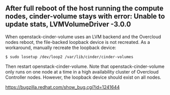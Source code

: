 After full reboot of the host running the compute nodes, cinder-volume stays with error: Unable to update stats, LVMVolumeDriver -3.0.0
---


When openstack-cinder-volume uses an LVM backend and the Overcloud nodes reboot, the file-backed loopback device is not recreated. As a workaround, manually recreate the loopback device:

```
$ sudo losetup /dev/loop2 /var/lib/cinder/cinder-volumes
```
Then restart openstack-cinder-volume. Note that openstack-cinder-volume only runs on one node at a time in a high availability cluster of Overcloud Controller nodes. However, the loopback device should exist on all nodes.

https://bugzilla.redhat.com/show_bug.cgi?id=1241644